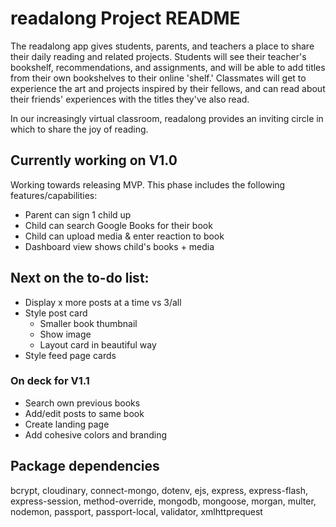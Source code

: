 # readalong Project README
The readalong app gives students, parents, and teachers a place to share their daily reading and related projects. Students will see their teacher's bookshelf, recommendations, and assignments, and will be able to add titles from their own bookshelves to their online 'shelf.' Classmates will get to experience the art and projects inspired by their fellows, and can read about their friends' experiences with the titles they've also read.

In our increasingly virtual classroom, readalong provides an inviting circle in which to share the joy of reading.

## Currently working on V1.0
Working towards releasing MVP. This phase includes the following features/capabilities:
- Parent can sign 1 child up
- Child can search Google Books for their book
- Child can upload media & enter reaction to book
- Dashboard view shows child's books + media

## Next on the to-do list:
- Display x more posts at a time vs 3/all
- Style post card
  - Smaller book thumbnail
  - Show image
  - Layout card in beautiful way
- Style feed page cards

### On deck for V1.1
- Search own previous books
- Add/edit posts to same book
- Create landing page
- Add cohesive colors and branding

## Package dependencies
bcrypt, cloudinary, connect-mongo, dotenv, ejs, express, express-flash, express-session, method-override, mongodb, mongoose, morgan, multer, nodemon, passport, passport-local, validator, xmlhttprequest
